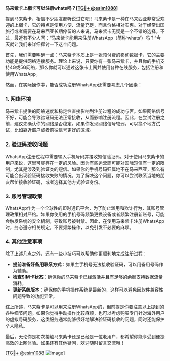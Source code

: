 **马来紫卡上網卡可以注册whats吗？[[TG💪+ @esim1088](https://t.me/s/esim1088)]**

提到马来紫卡，相信不少朋友都听说过它吧！马来紫卡是一种在马来西亚非常受欢迎的上網卡，它的特点是使用方便、流量充足，而且价格相对实惠。对于经常出国旅行或者需要在马来西亚长期停留的人来说，马来紫卡无疑是一个不错的选择。不过，最近有不少人问：“马来紫卡能用来注册WhatsApp（简称‘whats’）吗？”今天就让我们来详细探讨一下这个问题。

首先，我们需要明确一点：马来紫卡本质上是一张预付费的移动数据卡，它的主要功能是提供网络连接服务。理论上来说，只要你有一张马来紫卡，并且你的手机支持4G或5G网络，那么你就可以通过这张卡上网并使用各种在线服务，包括注册和使用WhatsApp。

然而，在实际操作中，能否成功注册WhatsApp还需要考虑几个因素：

### **1. 网络环境**
马来紫卡提供的网络速度和稳定性直接影响到注册过程的成功与否。如果网络信号不好，可能会导致验证码无法正常接收，从而影响注册流程。因此，在尝试注册之前，建议先确认你的网络是否稳定。如果你发现网络信号较弱，可以换个地方试试，比如靠近窗户或者前往信号更好的区域。

### **2. 验证码接收问题**
WhatsApp注册过程中需要输入手机号码并接收短信验证码。对于使用马来紫卡的用户来说，这里可能存在一定的风险。因为有些运营商可能对国际短信有一定的限制，尤其是涉及到验证类的短信。如果你的手机号码归属地不在马来西亚，那么有可能会出现验证码接收失败的情况。为了解决这个问题，你可以尝试联系当地的朋友帮忙接收验证码，或者选择其他方式验证身份。

### **3. 账号管理政策**
WhatsApp作为一个全球性的即时通讯平台，为了防止滥用和欺诈行为，其账号管理政策相对严格。如果你使用的手机号码频繁更换设备或者频繁注册新账号，可能会触发系统的安全机制，导致账号被封禁。因此，在使用马来紫卡注册WhatsApp时，务必遵守相关规定，不要频繁操作，以免引发不必要的麻烦。

### **4. 其他注意事项**
除了上述几点之外，还有一些小技巧可以帮助你更顺利地完成注册过程：
- **提前准备好备用联系方式**：如果主手机号无法接收验证码，可以用备用号码作为辅助。
- **检查SIM卡状态**：确保你的马来紫卡已经激活并且有足够的余额支持数据流量消耗。
- **更新系统版本**：确保你的手机操作系统是最新的，这样可以避免因软件兼容性问题导致的功能异常。

综上所述，马来紫卡是可以用来注册WhatsApp的，但前提是你要注意以上提到的各种细节问题。如果你觉得手动操作比较麻烦，也可以考虑购买专门针对海外用户的虚拟号码服务，这类服务通常能够很好地解决验证码接收的问题，同时还能保护个人隐私。

最后，无论你是初次接触马来紫卡还是已经是一位老用户，都希望你能享受到便捷高效的上网体验。如果还有其他疑问，欢迎随时留言交流哦！

[[TG💪+ @esim1088](https://t.me/s/esim1088) ![Image](https://i.postimg.cc/4NQfJmqS/Snipaste-2025-05-13-00-14-12.png)]